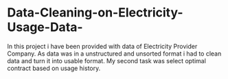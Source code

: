 # Data-Cleaning-on-Electricity-Usage-Data-
In this project i have been provided with data of Electricity Provider Company. As data was in a unstructured and unsorted format i had to clean data and turn it into usable format. My second task was select optimal contract based on usage history.
